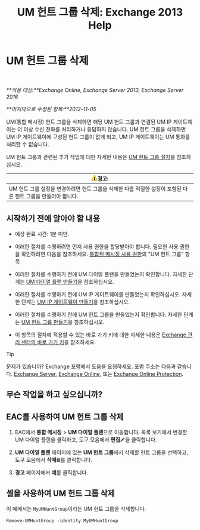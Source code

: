 ﻿---
title: 'UM 헌트 그룹 삭제: Exchange 2013 Help'
TOCTitle: UM 헌트 그룹 삭제
ms:assetid: 11ac102d-b58d-486c-85b6-e096428e556d
ms:mtpsurl: https://technet.microsoft.com/ko-kr/library/Aa996318(v=EXCHG.150)
ms:contentKeyID: 50555942
ms.date: 05/22/2018
mtps_version: v=EXCHG.150
ms.translationtype: MT
---

# UM 헌트 그룹 삭제

 

_**적용 대상:**Exchange Online, Exchange Server 2013, Exchange Server 2016_

_**마지막으로 수정된 항목:**2012-11-05_

UM(통합 메시징) 헌트 그룹을 삭제하면 해당 UM 헌트 그룹과 연결된 UM IP 게이트웨이는 더 이상 수신 전화를 처리하거나 응답하지 않습니다. UM 헌트 그룹을 삭제하면 UM IP 게이트웨이에 구성된 헌트 그룹이 없게 되고, UM IP 게이트웨이는 UM 통화를 처리할 수 없습니다.

UM 헌트 그룹과 관련된 추가 작업에 대한 자세한 내용은 [UM 헌트 그룹 절차](um-hunt-group-procedures-exchange-2013-help.md)를 참조하십시오.

<table>
<thead>
<tr class="header">
<th><img src="images/Bb125224.warning(EXCHG.150).gif" title="경고" alt="경고" />경고:</th>
</tr>
</thead>
<tbody>
<tr class="odd">
<td>UM 헌트 그룹 설정을 변경하려면 헌트 그룹을 삭제한 다름 적절한 설정이 포함된 다른 헌트 그룹을 만들어야 합니다.</td>
</tr>
</tbody>
</table>


## 시작하기 전에 알아야 할 내용

  - 예상 완료 시간: 1분 미만.

  - 이러한 절차를 수행하려면 먼저 사용 권한을 할당받아야 합니다. 필요한 사용 권한을 확인하려면 다음을 참조하세요. [통합된 메시징 사용 권한](unified-messaging-permissions-exchange-2013-help.md)의 "UM 헌트 그룹" 항목

  - 이러한 절차를 수행하기 전에 UM 다이얼 플랜을 만들었는지 확인합니다. 자세한 단계는 [UM 다이얼 플랜 만들기](create-a-um-dial-plan-exchange-2013-help.md)을 참조하십시오.

  - 이러한 절차를 수행하기 전에 UM IP 게이트웨이를 만들었는지 확인하십시오. 자세한 단계는 [UM IP 게이트웨이 만들기](create-a-um-ip-gateway-exchange-2013-help.md)을 참조하십시오.

  - 이러한 절차를 수행하기 전에 UM 헌트 그룹을 만들었는지 확인합니다. 자세한 단계는 [UM 헌트 그룹 만들기](create-a-um-hunt-group-exchange-2013-help.md)을 참조하십시오.

  - 이 항목의 절차에 적용할 수 있는 바로 가기 키에 대한 자세한 내용은 [Exchange 관리 센터의 바로 가기 키](keyboard-shortcuts-in-the-exchange-admin-center-exchange-online-protection-help.md)을 참조하세요.


> [!TIP]
> 문제가 있습니까? Exchange 포럼에서 도움을 요청하세요. 포럼 주소는 다음과 같습니다. <A href="https://go.microsoft.com/fwlink/p/?linkid=60612">Exchange Server</A>, <A href="https://go.microsoft.com/fwlink/p/?linkid=267542">Exchange Online</A>, 또는 <A href="https://go.microsoft.com/fwlink/p/?linkid=285351">Exchange Online Protection</A>.



## 무슨 작업을 하고 싶으십니까?

## EAC를 사용하여 UM 헌트 그룹 삭제

1.  EAC에서 **통합 메시징** \> **UM 다이얼 플랜**으로 이동합니다. 목록 보기에서 변경할 UM 다이얼 플랜을 클릭하고, 도구 모음에서 **편집**![편집 아이콘](images/JJ218640.6f53ccb2-1f13-4c02-bea0-30690e6ea71d(EXCHG.150).gif "편집 아이콘")을 클릭합니다.

2.  **UM 다이얼 플랜** 페이지에 있는 **UM 헌트 그룹**에서 삭제할 헌트 그룹을 선택하고, 도구 모음에서 **삭제**![삭제 아이콘](images/Dd979797.14f639f6-61e8-4418-bbfb-0db14de9d2f5(EXCHG.150).gif "삭제 아이콘")를 클릭합니다.

3.  **경고** 페이지에서 **예**를 클릭합니다.

## 셸을 사용하여 UM 헌트 그룹 삭제

이 예에서는 `MyUMHuntGroup`이라는 UM 헌트 그룹을 삭제합니다.

    Remove-UMHuntGroup -identity MyUMHuntGroup

